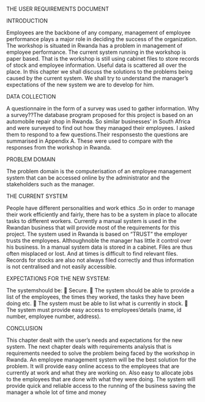 THE USER REQUIREMENTS DOCUMENT

INTRODUCTION

Employees are the backbone of any company, management of employee performance plays a major role in
deciding the success of the organization. The workshop is situated in Rwanda has a problem in
management of employee performance. The current system running in the workshop is paper based. That
is the workshop is still using cabinet files to store records of stock and employee information. Useful data
is scattered all over the place. In this chapter we shall discuss the solutions to the problems being caused by
the current system. We shall try to understand the manager’s expectations of the new system we are to
develop for him.

DATA COLLECTION

A questionnaire in the form of a survey was used to gather information. Why a survey??The database
program proposed for this project is based on an automobile repair shop in Rwanda. So similar businesses’
in South Africa and were surveyed to find out how they managed their employees. I asked them to
respond to a few questions.Their responsesto the questions are summarised in Appendix A. These were
used to compare with the responses from the workshop in Rwanda.

PROBLEM DOMAIN

The problem domain is the computerisation of an employee management system that can be accessed
online by the administrator and the stakeholders such as the manager.

THE CURRENT SYSTEM

People have different personalities and work ethics .So in order to manage their work efficiently and fairly,
there has to be a system in place to allocate tasks to different workers. Currently a manual system is used in
the Rwandan business that will provide most of the requirements for this project. The system used in
Rwanda is based on “TRUST” the employer trusts the employees. Althoughnoble the manager has little it
control over his business. In a manual system data is stored in a cabinet. Files are thus often misplaced or
lost. And at times is difficult to find relevant files. Records for stocks are also not always filed correctly and
thus information is not centralised and not easily accessible.

EXPECTATIONS FOR THE NEW SYSTEM:

The systemshould be:
 Secure.
 The system should be able to provide a list of the employees, the times they worked, the tasks they
have been doing etc.
 The system must be able to list what is currently in stock.
 The system must provide easy access to employees’details (name, id number, employee number,
address).

CONCLUSION

This chapter dealt with the user’s needs and expectations for the new system. The next chapter deals
with requirements analysis that is requirements needed to solve the problem being faced by the
workshop in Rwanda. An employee management system will be the best solution for the problem. It
will provide easy online access to the employees that are currently at work and what they are working
on. Also easy to allocate jobs to the employees that are done with what they were doing. The system
will provide quick and reliable access to the running of the business saving the manager a whole lot of
time and money

